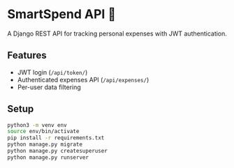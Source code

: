 # SmartSpend API 💸

A Django REST API for tracking personal expenses with JWT authentication.

## Features
- JWT login (`/api/token/`)
- Authenticated expenses API (`/api/expenses/`)
- Per-user data filtering

## Setup

```bash
python3 -m venv env
source env/bin/activate
pip install -r requirements.txt
python manage.py migrate
python manage.py createsuperuser
python manage.py runserver
